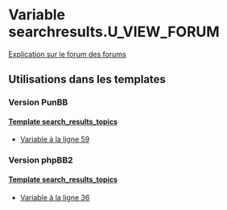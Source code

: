 # Variable searchresults.U_VIEW_FORUM
[Explication sur le forum des forums](http://forum.forumactif.com/t294113-listing-des-variables#searchresults.U_VIEW_FORUM)

## Utilisations dans les templates

### Version PunBB

#### [Template search_results_topics](punbb/search_results_topics.md)
* [Variable à la ligne 59](../punbb/search_results_topics.tpl#L59)

### Version phpBB2

#### [Template search_results_topics](subsilver/search_results_topics.md)
* [Variable à la ligne 36](../subsilver/search_results_topics.tpl#L36)